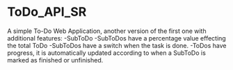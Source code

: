 # ToDo_API_SR
<p>
  A simple To-Do Web Application, another version of the first one with additional features:
    -SubToDo
    -SubToDos have a percentage value effecting the total ToDo
    -SubToDos have a switch when the task is done.
    -ToDos have progress, it is automatically updated according to when a SubToDo is marked as finished or unfinished.
</p>
